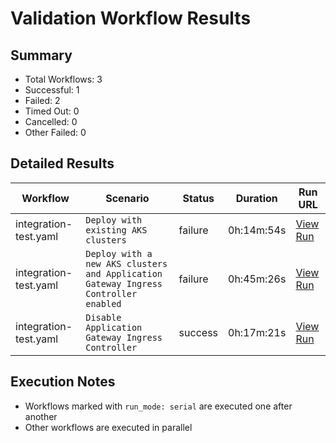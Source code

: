 # Validation Workflow Results

## Summary
- Total Workflows: 3
- Successful: 1
- Failed: 2
- Timed Out: 0
- Cancelled: 0
- Other Failed: 0

## Detailed Results

| Workflow | Scenario | Status | Duration | Run URL |
|----------|----------|---------|-----------|----------|
| integration-test.yaml | `Deploy with existing AKS clusters` | failure | 0h:14m:54s | [View Run](https://github.com/azure-javaee/azure.liberty.aks/actions/runs/16713123371) |
| integration-test.yaml | `Deploy with a new AKS clusters and Application Gateway Ingress Controller enabled` | failure | 0h:45m:26s | [View Run](https://github.com/azure-javaee/azure.liberty.aks/actions/runs/16713296890) |
| integration-test.yaml | `Disable Application Gateway Ingress Controller` | success | 0h:17m:21s | [View Run](https://github.com/azure-javaee/azure.liberty.aks/actions/runs/16713872922) |


## Execution Notes
- Workflows marked with `run_mode: serial` are executed one after another
- Other workflows are executed in parallel
